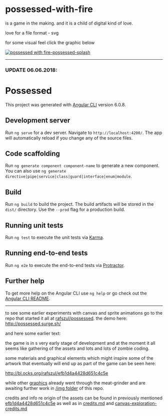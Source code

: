 # possessed-with-fire

is a game in the making. and it is a child of digital kind of love. 

love for a file format - svg

for some visual feel click the graphic below

[![possessed with fire-possessed-splash](https://s3-us-west-2.amazonaws.com/s.cdpn.io/73058/mountains-584280.png-01_copy.svg)](http://codepen.io/collection/XJGpgy/)

---

### UPDATE 06.06.2018:

# Possessed

This project was generated with [Angular CLI](https://github.com/angular/angular-cli) version 6.0.8.

## Development server

Run `ng serve` for a dev server. Navigate to `http://localhost:4200/`. The app will automatically reload if you change any of the source files.

## Code scaffolding

Run `ng generate component component-name` to generate a new component. You can also use `ng generate directive|pipe|service|class|guard|interface|enum|module`.

## Build

Run `ng build` to build the project. The build artifacts will be stored in the `dist/` directory. Use the `--prod` flag for a production build.

## Running unit tests

Run `ng test` to execute the unit tests via [Karma](https://karma-runner.github.io).

## Running end-to-end tests

Run `ng e2e` to execute the end-to-end tests via [Protractor](http://www.protractortest.org/).

## Further help

To get more help on the Angular CLI use `ng help` or go check out the [Angular CLI README](https://github.com/angular/angular-cli/blob/master/README.md).

---

to see some earlier experiments with canvas and sprite animations go to the repo that started it all at [rafszul/possessed](https://github.com/rafszul/possessed). the demo here: http://possessed.surge.sh/ 

and here some earlier text:

the game is in s very early stage of development and at the moment it all seems like gathering of the assets and lots and lots of zombie coding.

some materials and graphical elements which might inspire some of the artwork that eventually will end up as part of the game can be seen here:

http://bl.ocks.org/rafszul/efb1d4a4428d651c4c5e

while other [graphics](http://padlet.com/rafszul/shadows) already went through the meat-grinder and are awaiting further work in [/img folder](img/shadows-svg) of this repo.

credits and info re origin of the assets can be found in previously mentioned [efb1d4a4428d651c4c5e](https://gist.github.com/rafszul/efb1d4a4428d651c4c5e) as well as in [credits.md](credits.md) and [canvas-exploration-credits.md](canvas-exploration-credits.md)
